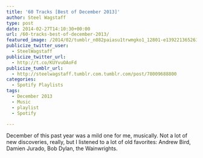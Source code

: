 ```yaml
---
title: '60 Tracks [Best of December 2013]'
author: Steel Wagstaff
type: post
date: 2014-02-27T14:10:30+00:00
url: /60-tracks-best-of-december-2013/
featured_image: /2014/02/tumblr_n082paiasu1trwmgko1_12801-e1392213652610.jpg
publicize_twitter_user:
  - SteelWagstaff
publicize_twitter_url:
  - http://t.co/KUYvuOAoFd
publicize_tumblr_url:
  - http://steelwagstaff.tumblr.com.tumblr.com/post/78009688800
categories:
  - Spotify Playlists
tags:
  - December 2013
  - Music
  - playlist
  - Spotify

---
```

December of this past year was a mild one for me, musically. Not a lot of new discoveries, really, but I listened to a lot of old favorites: Andrew Bird, Damien Jurado, Bob Dylan, the Wainwrights.